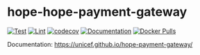 # hope-hope-payment-gateway

[![Test](https://github.com/unicef/hope-payment-gateway/actions/workflows/test.yml/badge.svg)](https://github.com/unicef/hope-payment-gateway/actions/workflows/test.yml)
[![Lint](https://github.com/unicef/hope-payment-gateway/actions/workflows/lint.yml/badge.svg)](https://github.com/unicef/hope-payment-gateway/actions/workflows/lint.yml)
[![codecov](https://codecov.io/github/unicef/hope-payment-gateway/graph/badge.svg?token=FBUB7HML5S)](https://codecov.io/github/unicef/hope-payment-gateway)
[![Documentation](https://github.com/unicef/hope-payment-gateway/actions/workflows/docs.yml/badge.svg)](https://unicef.github.io/hope-payment-gateway/)
[![Docker Pulls](https://img.shields.io/docker/pulls/unicef/hope-payment-gateway)](https://hub.docker.com/repository/docker/unicef/hope-payment-gateway/tags)


Documentation: https://unicef.github.io/hope-payment-gateway/
